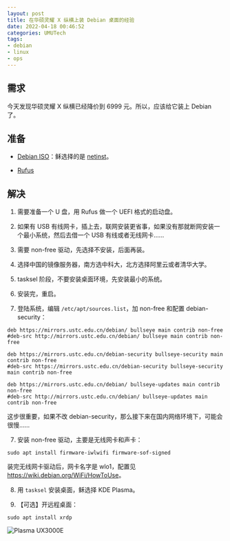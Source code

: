 ```yaml
---
layout: post
title: 在华硕灵耀 X 纵横上装 Debian 桌面的经验
date: 2022-04-18 00:46:52
categories: UMUTech
tags:
- debian
- linux
- ops
---
```

## 需求

今天发现华硕灵耀 X 纵横已经降价到 6999 元。所以，应该给它装上 Debian 了。

## 准备

- [Debian ISO](https://www.debian.org/distrib/index.zh-cn.html)：稣选择的是 [netinst](https://cdimage.debian.org/debian-cd/current/amd64/iso-cd/debian-11.3.0-amd64-netinst.iso)。

- [Rufus](https://rufus.ie/zh/)

## 解决

1. 需要准备一个 U 盘，用 Rufus 做一个 UEFI 格式的启动盘。

2. 如果有 USB 有线网卡，插上去，联网安装更省事，如果没有那就断网安装一个最小系统，然后去借一个 USB 有线或者无线网卡……

3. 需要 non-free 驱动，先选择不安装，后面再装。

4. 选择中国的镜像服务器，南方选中科大，北方选择阿里云或者清华大学。

5. tasksel 阶段，不要安装桌面环境，先安装最小的系统。

6. 安装完，重启。

6. 登陆系统，编辑 `/etc/apt/sources.list`，加 non-free 和配置 debian-security：

```
deb https://mirrors.ustc.edu.cn/debian/ bullseye main contrib non-free
#deb-src http://mirrors.ustc.edu.cn/debian/ bullseye main contrib non-free

deb https://mirrors.ustc.edu.cn/debian-security bullseye-security main contrib non-free
#deb-src https://mirrors.ustc.edu.cn/debian-security bullseye-security main contrib non-free

deb https://mirrors.ustc.edu.cn/debian/ bullseye-updates main contrib non-free
#deb-src http://mirrors.ustc.edu.cn/debian/ bullseye-updates main contrib non-free
```

这步很重要，如果不改 debian-security，那么接下来在国内网络环境下，可能会很慢……

7. 安装 non-free 驱动，主要是无线网卡和声卡：

```
sudo apt install firmware-iwlwifi firmware-sof-signed
```

装完无线网卡驱动后，网卡名字是 wlo1，配置见 <https://wiki.debian.org/WiFi/HowToUse>。

8. 用 `tasksel` 安装桌面，稣选择 KDE Plasma。

9. 【可选】开远程桌面：

```
sudo apt install xrdp
```

![Plasma UX3000E](/images/2022/20220418-ux3000e.png)
